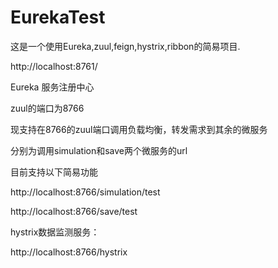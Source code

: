 # EurekaTest
这是一个使用Eureka,zuul,feign,hystrix,ribbon的简易项目.

http://localhost:8761/       

Eureka 服务注册中心

zuul的端口为8766

现支持在8766的zuul端口调用负载均衡，转发需求到其余的微服务

分别为调用simulation和save两个微服务的url

目前支持以下简易功能

http://localhost:8766/simulation/test

http://localhost:8766/save/test

hystrix数据监测服务：

http://localhost:8766/hystrix
